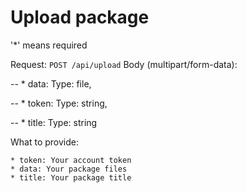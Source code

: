 # Upload package

'*' means required

Request: `POST /api/upload`
Body (multipart/form-data):

-- * data: Type: file,

-- * token: Type: string,

-- * title: Type: string

What to provide:

    * token: Your account token
    * data: Your package files
    * title: Your package title

